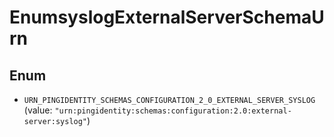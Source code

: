

# EnumsyslogExternalServerSchemaUrn

## Enum


* `URN_PINGIDENTITY_SCHEMAS_CONFIGURATION_2_0_EXTERNAL_SERVER_SYSLOG` (value: `"urn:pingidentity:schemas:configuration:2.0:external-server:syslog"`)




